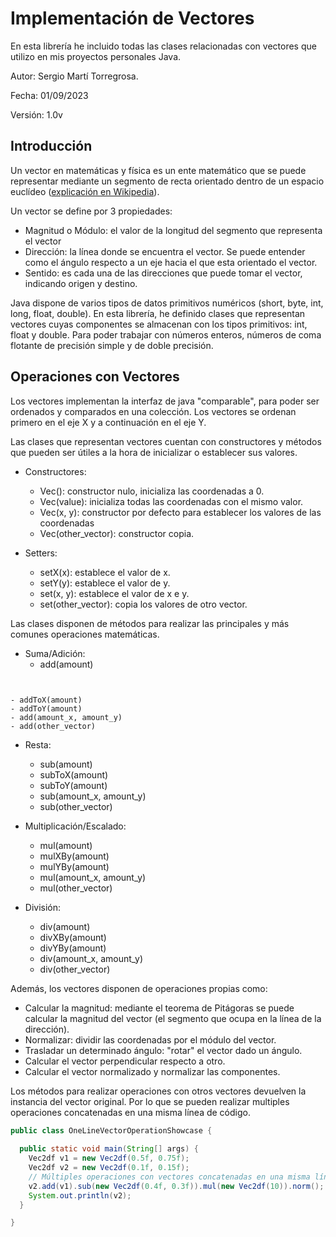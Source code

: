 # Implementación de Vectores

En esta librería he incluido todas las clases relacionadas con vectores que utilizo en mis proyectos personales Java.

Autor: Sergio Martí Torregrosa.

Fecha: 01/09/2023

Versión: 1.0v

## Introducción

Un vector en matemáticas y física es un ente matemático que se puede representar mediante un segmento de recta orientado dentro de un espacio euclídeo ([explicación en Wikipedia](https://es.wikipedia.org/wiki/Vector)).

Un vector se define por 3 propiedades:

- Magnitud o Módulo: el valor de la longitud del segmento que representa el vector
- Dirección: la línea donde se encuentra el vector. Se puede entender como el ángulo respecto a un eje hacia el que esta orientado el vector.
- Sentido: es cada una de las direcciones que puede tomar el vector, indicando origen y destino.

Java dispone de varios tipos de datos primitivos numéricos (short, byte, int, long, float, double). En esta librería, he definido clases que representan vectores cuyas componentes se almacenan con los tipos primitivos: int, float y double. Para poder trabajar con números enteros, números de coma flotante de precisión simple y de doble precisión.


## Operaciones con Vectores

Los vectores implementan la interfaz de java "comparable", para poder ser ordenados y comparados en una colección. Los vectores se ordenan primero en el eje X y a continuación en el eje Y.

Las clases que representan vectores cuentan con constructores y métodos que pueden ser útiles a la hora de inicializar o establecer sus valores.

- Constructores:
    - Vec(): constructor nulo, inicializa las coordenadas a 0.
    - Vec(value): inicializa todas las coordenadas con el mismo valor.
    - Vec(x, y): constructor por defecto para establecer los valores de las coordenadas
    - Vec(other_vector): constructor copia.
  
- Setters:
    - setX(x): establece el valor de x.
    - setY(y): establece el valor de y.
    - set(x, y): establece el valor de x e y.
    - set(other_vector): copia los valores de otro vector.

Las clases disponen de métodos para realizar las principales y más comunes operaciones matemáticas.

- Suma/Adición:
    - add(amount)
```java
  
  ```
    - addToX(amount)
    - addToY(amount)
    - add(amount_x, amount_y)
    - add(other_vector)
    
- Resta:
    - sub(amount)
    - subToX(amount)
    - subToY(amount)
    - sub(amount_x, amount_y)
    - sub(other_vector)
    
- Multiplicación/Escalado:
    - mul(amount)
    - mulXBy(amount)
    - mulYBy(amount)
    - mul(amount_x, amount_y)
    - mul(other_vector)

- División:
    - div(amount)
    - divXBy(amount)
    - divYBy(amount)
    - div(amount_x, amount_y)
    - div(other_vector)
  
Además, los vectores disponen de operaciones propias como:

- Calcular la magnitud: mediante el teorema de Pitágoras se puede calcular la magnitud del vector (el segmento que ocupa en la línea de la dirección).
- Normalizar: dividir las coordenadas por el módulo del vector.
- Trasladar un determinado ángulo: "rotar" el vector dado un ángulo.
- Calcular el vector perpendicular respecto a otro.
- Calcular el vector normalizado y normalizar las componentes.

Los métodos para realizar operaciones con otros vectores devuelven la instancia del vector original. Por lo que se pueden realizar multiples operaciones concatenadas en una misma línea de código.

```java
public class OneLineVectorOperationShowcase {

  public static void main(String[] args) {
    Vec2df v1 = new Vec2df(0.5f, 0.75f);
    Vec2df v2 = new Vec2df(0.1f, 0.15f);
    // Múltiples operaciones con vectores concatenadas en una misma línea de código
    v2.add(v1).sub(new Vec2df(0.4f, 0.3f)).mul(new Vec2df(10)).norm();
    System.out.println(v2);
  }

}
```
    